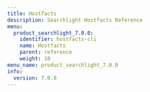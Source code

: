 ```yaml
---
title: Hostfacts
description: Searchlight Hostfacts Reference
menu:
  product_searchlight_7.0.0:
    identifier: hostfacts-cli
    name: Hostfacts
    parent: reference
    weight: 10
menu_name: product_searchlight_7.0.0
info:
  version: 7.0.0
---
```


